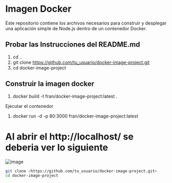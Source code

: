 # Imagen Docker

Este repositorio contiene los archivos necesarios para construir y desplegar una aplicación simple de Node.js dentro de un contenedor Docker.

## Probar las Instrucciones del README.md

1. cd ..
2. git clone https://github.com/tu_usuario/docker-image-project.git
3. cd docker-image-project

## Construir la imagen docker

1. docker build -t fran/docker-image-project:latest .

Ejecutar el contenedor

1. docker run -d -p 80:3000 fran/docker-image-project:latest

# Al abrir el http://localhost/ se deberia ver lo siguiente

![image](https://github.com/user-attachments/assets/5fdc1414-711e-4a3f-8c79-b5ba877a90cf)


```bash
git clone <https://github.com/tu_usuario/docker-image-project.git>
cd docker-image-project
